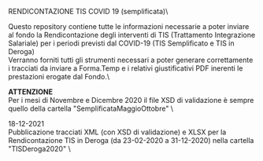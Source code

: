 RENDICONTAZIONE TIS COVID 19 (semplificata)\

Questo repository contiene tutte le informazioni necessarie a poter inviare al fondo la Rendicontazione degli interventi di TIS (Trattamento Integrazione Salariale) per i periodi previsti dal COVID-19 (TIS Semplificato e TIS in Deroga)\
Verranno forniti tutti gli strumenti necessari a poter generare correttamente i tracciati da inviare a Forma.Temp e i relativi giustificativi PDF inerenti le prestazioni erogate dal Fondo.\

**ATTENZIONE** \
Per i mesi di Novembre e Dicembre 2020 il file XSD di validazione è sempre quello della cartella "SemplificataMaggioOttobre" \

18-12-2021 \
Pubblicazione tracciati XML (con XSD di validazione) e XLSX per la Rendicontazione TIS in Deroga (da 23-02-2020 a 31-12-2020) nella cartella "TISDeroga2020" \
